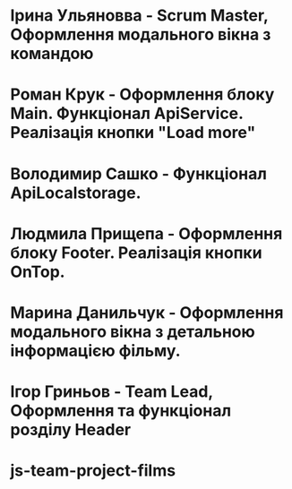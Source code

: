 # Ірина Ульяновва - Scrum Master, Оформлення модального вікна з командою
# Роман Крук - Оформлення блоку Main. Функціонал ApiService. Реалізація кнопки "Load more"
# Володимир Сашко - Функціонал ApiLocalstorage.
# Людмила Прищепа - Оформлення блоку Footer. Реалізація кнопки OnTop.
# Марина Данильчук - Оформлення модального вікна з детальною інформацією фільму.
# Ігор Гриньов - Team Lead, Оформлення та функціонал розділу Header

# js-team-project-films
